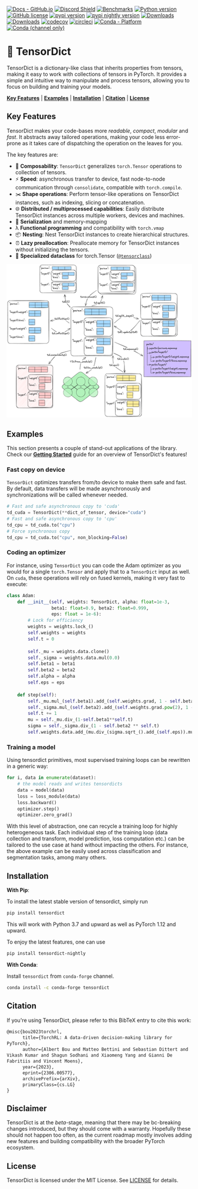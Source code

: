 <!--- BADGES: START --->
<!---
[![Documentation](https://img.shields.io/badge/Documentation-blue.svg?style=flat)](https://pytorch.github.io/tensordict/)
--->
[![Docs - GitHub.io](https://img.shields.io/static/v1?logo=github&style=flat&color=pink&label=docs&message=tensordict)][#docs-package]
[![Discord Shield](https://dcbadge.vercel.app/api/server/tz3TgTAe3D)](https://discord.gg/tz3TgTAe3D)
[![Benchmarks](https://img.shields.io/badge/Benchmarks-blue.svg)][#docs-package-benchmark]
[![Python version](https://img.shields.io/pypi/pyversions/tensordict.svg)](https://www.python.org/downloads/)
[![GitHub license](https://img.shields.io/badge/license-MIT-blue.svg)][#github-license]
<a href="https://pypi.org/project/tensordict"><img src="https://img.shields.io/pypi/v/tensordict" alt="pypi version"></a>
<a href="https://pypi.org/project/tensordict-nightly"><img src="https://img.shields.io/pypi/v/tensordict-nightly?label=nightly" alt="pypi nightly version"></a>
[![Downloads](https://static.pepy.tech/personalized-badge/tensordict?period=total&units=international_system&left_color=blue&right_color=orange&left_text=Downloads)][#pepy-package]
[![Downloads](https://static.pepy.tech/personalized-badge/tensordict-nightly?period=total&units=international_system&left_color=blue&right_color=orange&left_text=Downloads%20(nightly))][#pepy-package-nightly]
[![codecov](https://codecov.io/gh/pytorch/tensordict/branch/main/graph/badge.svg?token=9QTUG6NAGQ)][#codecov-package]
[![circleci](https://circleci.com/gh/pytorch/tensordict.svg?style=shield)][#circleci-package]
[![Conda - Platform](https://img.shields.io/conda/pn/conda-forge/tensordict?logo=anaconda&style=flat)][#conda-forge-package]
[![Conda (channel only)](https://img.shields.io/conda/vn/conda-forge/tensordict?logo=anaconda&style=flat&color=orange)][#conda-forge-package]

[#docs-package]: https://pytorch.github.io/tensordict/
[#docs-package-benchmark]: https://pytorch.github.io/tensordict/dev/bench/
[#github-license]: https://github.com/pytorch/tensordict/blob/main/LICENSE
[#pepy-package]: https://pepy.tech/project/tensordict
[#pepy-package-nightly]: https://pepy.tech/project/tensordict-nightly
[#codecov-package]: https://codecov.io/gh/pytorch/tensordict
[#circleci-package]: https://circleci.com/gh/pytorch/tensordict
[#conda-forge-package]: https://anaconda.org/conda-forge/tensordict

<!--- BADGES: END --->

# 📖 TensorDict

TensorDict is a dictionary-like class that inherits properties from tensors, making it easy to work with collections of
tensors in PyTorch. It provides a simple and intuitive way to manipulate and process tensors, allowing you to focus on
building and training your models.

[**Key Features**](#key-features) |
[**Examples**](#examples) |
[**Installation**](#installation) |
[**Citation**](#citation) |
[**License**](#license)

## Key Features
TensorDict makes your code-bases more _readable_, _compact_, _modular_ and _fast_.
It abstracts away tailored operations, making your code less error-prone as it takes care of
dispatching the operation on the leaves for you.

The key features are:

- 🧮 **Composability**: `TensorDict` generalizes `torch.Tensor` operations to collection of tensors.
- ⚡️ **Speed**: asynchronous transfer to device, fast node-to-node communication through `consolidate`, compatible with `torch.compile`.
- ✂️ **Shape operations**: Perform tensor-like operations on TensorDict instances, such as indexing, slicing or
  concatenation.
- 🌐 **Distributed / multiprocessed capabilities**: Easily distribute TensorDict instances across multiple workers,
  devices and machines.
- 💾 **Serialization** and memory-mapping
- λ **Functional programming** and compatibility with `torch.vmap`
- 📦 **Nesting**: Nest TensorDict instances to create hierarchical structures.
- ⏰ **Lazy preallocation**: Preallocate memory for TensorDict instances without initializing the tensors.
- 📝 **Specialized dataclass** for torch.Tensor ([`@tensorclass`](#tensorclass))

![tensordict.png](docs%2Ftensordict.png)

## Examples

This section presents a couple of stand-out applications of the library.
Check our [**Getting Started**](GETTING_STARTED.md) guide for an overview of TensorDict's features!

### Fast copy on device
`TensorDict` optimizes transfers from/to device to make them safe and fast.
By default, data transfers will be made asynchronously and synchronizations will be called whenever needed.
```python
# Fast and safe asynchronous copy to 'cuda'
td_cuda = TensorDict(**dict_of_tensor, device="cuda")
# Fast and safe asynchronous copy to 'cpu'
td_cpu = td_cuda.to("cpu")
# Force synchronous copy
td_cpu = td_cuda.to("cpu", non_blocking=False)
```

### Coding an optimizer
For instance, using `TensorDict` you can code the Adam optimizer as you would for a single `torch.Tensor` and apply
that to a `TensorDict` input as well. On `cuda`, these operations will rely on fused kernels, making it very fast to
execute:
```python
class Adam:
    def __init__(self, weights: TensorDict, alpha: float=1e-3,
                 beta1: float=0.9, beta2: float=0.999,
                 eps: float = 1e-6):
        # Lock for efficiency
        weights = weights.lock_()
        self.weights = weights
        self.t = 0

        self._mu = weights.data.clone()
        self._sigma = weights.data.mul(0.0)
        self.beta1 = beta1
        self.beta2 = beta2
        self.alpha = alpha
        self.eps = eps

    def step(self):
        self._mu.mul_(self.beta1).add_(self.weights.grad, 1 - self.beta1)
        self._sigma.mul_(self.beta2).add_(self.weights.grad.pow(2), 1 - self.beta2)
        self.t += 1
        mu = self._mu.div_(1-self.beta1**self.t)
        sigma = self._sigma.div_(1 - self.beta2 ** self.t)
        self.weights.data.add_(mu.div_(sigma.sqrt_().add_(self.eps)).mul_(-self.alpha))
```

### Training a model

Using tensordict primitives, most supervised training loops can be rewritten in a generic way:
```python
for i, data in enumerate(dataset):
    # the model reads and writes tensordicts
    data = model(data)
    loss = loss_module(data)
    loss.backward()
    optimizer.step()
    optimizer.zero_grad()
```

With this level of abstraction, one can recycle a training loop for highly heterogeneous task.
Each individual step of the training loop (data collection and transform, model prediction, loss computation etc.)
can be tailored to the use case at hand without impacting the others.
For instance, the above example can be easily used across classification and segmentation tasks, among many others.

## Installation

**With Pip**:

To install the latest stable version of tensordict, simply run

```bash
pip install tensordict
```

This will work with Python 3.7 and upward as well as PyTorch 1.12 and upward.

To enjoy the latest features, one can use

```bash
pip install tensordict-nightly
```

**With Conda**:

Install `tensordict` from `conda-forge` channel.

```sh
conda install -c conda-forge tensordict
```

## Citation

If you're using TensorDict, please refer to this BibTeX entry to cite this work:
```
@misc{bou2023torchrl,
      title={TorchRL: A data-driven decision-making library for PyTorch},
      author={Albert Bou and Matteo Bettini and Sebastian Dittert and Vikash Kumar and Shagun Sodhani and Xiaomeng Yang and Gianni De Fabritiis and Vincent Moens},
      year={2023},
      eprint={2306.00577},
      archivePrefix={arXiv},
      primaryClass={cs.LG}
}
```

## Disclaimer

TensorDict is at the *beta*-stage, meaning that there may be bc-breaking changes introduced, but
they should come with a warranty.
Hopefully these should not happen too often, as the current roadmap mostly
involves adding new features and building compatibility with the broader
PyTorch ecosystem.

## License

TensorDict is licensed under the MIT License. See [LICENSE](LICENSE) for details.
